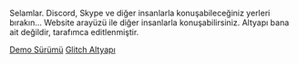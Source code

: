 Selamlar. Discord, Skype ve diğer insanlarla konuşabileceğiniz yerleri bırakın... Website arayüzü ile diğer insanlarla konuşabilirsiniz.
Altyapı bana ait değildir, tarafımca editlenmiştir.

[Demo Sürümü](https://online-chat-web.glitch.me/)
[Glitch Altyapı](https://online-chat-web.glitch.me)
